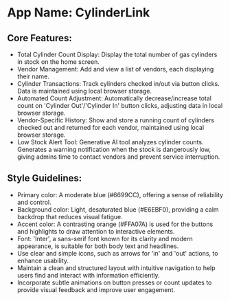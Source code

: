 # **App Name**: CylinderLink

## Core Features:

- Total Cylinder Count Display: Display the total number of gas cylinders in stock on the home screen.
- Vendor Management: Add and view a list of vendors, each displaying their name.
- Cylinder Transactions: Track cylinders checked in/out via button clicks.  Data is maintained using local browser storage.
- Automated Count Adjustment: Automatically decrease/increase total count on 'Cylinder Out'/'Cylinder In' button clicks, adjusting data in local browser storage.
- Vendor-Specific History: Show and store a running count of cylinders checked out and returned for each vendor, maintained using local browser storage.
- Low Stock Alert Tool: Generative AI tool analyzes cylinder counts. Generates a warning notification when the stock is dangerously low, giving admins time to contact vendors and prevent service interruption.

## Style Guidelines:

- Primary color: A moderate blue (#6699CC), offering a sense of reliability and control.
- Background color: Light, desaturated blue (#E6EBF0), providing a calm backdrop that reduces visual fatigue.
- Accent color: A contrasting orange (#FFA07A) is used for the buttons and highlights to draw attention to interactive elements.
- Font: 'Inter', a sans-serif font known for its clarity and modern appearance, is suitable for both body text and headlines.
- Use clear and simple icons, such as arrows for 'in' and 'out' actions, to enhance usability.
- Maintain a clean and structured layout with intuitive navigation to help users find and interact with information efficiently.
- Incorporate subtle animations on button presses or count updates to provide visual feedback and improve user engagement.
